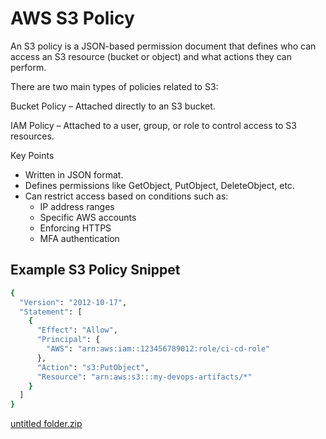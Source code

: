 # AWS S3 Policy 
An S3 policy is a JSON-based permission document that defines who can access an S3 resource (bucket or object) and what actions they can perform.

There are two main types of policies related to S3:

Bucket Policy – Attached directly to an S3 bucket.

IAM Policy – Attached to a user, group, or role to control access to S3 resources.

Key Points

- Written in JSON format.
- Defines permissions like GetObject, PutObject, DeleteObject, etc.
- Can restrict access based on conditions such as:
   - IP address ranges
   - Specific AWS accounts
   - Enforcing HTTPS
   - MFA authentication

## Example S3 Policy Snippet

```bash
{
  "Version": "2012-10-17",
  "Statement": [
    {
      "Effect": "Allow",
      "Principal": {
        "AWS": "arn:aws:iam::123456789012:role/ci-cd-role"
      },
      "Action": "s3:PutObject",
      "Resource": "arn:aws:s3:::my-devops-artifacts/*"
    }
  ]
}
```

[untitled folder.zip](https://github.com/user-attachments/files/22048093/untitled.folder.zip)
